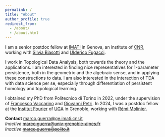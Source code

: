 ```yaml
---
permalink: /
title: "About"
author_profile: true
redirect_from: 
  - /about/
  - /about.html
---
```


I am a senior postdoc fellow at [IMATI](https://www.imati.cnr.it/make_home_page.php?language=ENG&view=GEN) in Genova, an institute of [CNR](https://www.cnr.it/en), working with [Silvia Biasotti](https://imati.cnr.it/mypage.php?idk=PG-67) and [Ulderico Fugacci](https://fugacci.github.io/home/).

I work in Topological Data Analysis, both towards the theory and the applications. I am interested in finding nice representatives for 1-parameter persistence, both in the geometric and the algebraic sense, and in applying these constructions to data. I am also interested in the interaction of TDA with data science per se, especially through differentiation of persistent homology and topological learning. 

I obtained my PhD from Politecnico di Torino in 2022, under the supervision of [Francesco Vaccarino](https://scholar.google.com/citations?user=4XfzoZQAAAAJ&hl=en) and [Giovanni Petri](https://lordgrilo.github.io/). In 2024, I was a postdoc fellow at the [Institut Fourier](https://www-fourier.ujf-grenoble.fr/) of [UGA](https://www.univ-grenoble-alpes.fr/) in Grenoble, working with [Rémi Molinier](https://www-fourier.ujf-grenoble.fr/~molinier/).

**Contact** marco.guerra@ge.imati.cnr.it <br>
*Inactive* ~~marco.guerra@univ-grenoble-alpes.fr~~ <br>
*Inactive* ~~marco.guerra@polito.it~~

